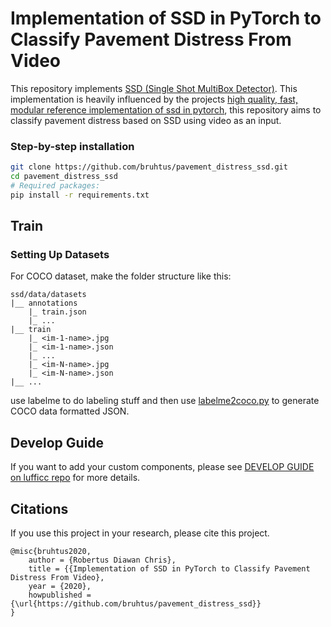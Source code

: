 # Implementation of SSD in PyTorch to Classify Pavement Distress From Video

This repository implements [SSD (Single Shot MultiBox Detector)](https://arxiv.org/abs/1512.02325). This implementation is heavily influenced by the projects [high quality, fast, modular reference implementation of ssd in pytorch](https://github.com/lufficc/SSD), this repository aims to classify pavement distress based on SSD using video as an input.

### Step-by-step installation

```bash
git clone https://github.com/bruhtus/pavement_distress_ssd.git
cd pavement_distress_ssd
# Required packages:
pip install -r requirements.txt
```


## Train

### Setting Up Datasets

For COCO dataset, make the folder structure like this:
```
ssd/data/datasets
|__ annotations
    |_ train.json
    |_ ...
|__ train
    |_ <im-1-name>.jpg
    |_ <im-1-name>.json
    |_ ...
    |_ <im-N-name>.jpg
    |_ <im-N-name>.json
|__ ...
```
use labelme to do labeling stuff and then use [labelme2coco.py](github.com/Tony607/labelme2coco) to generate COCO data formatted JSON.

## Develop Guide

If you want to add your custom components, please see [DEVELOP GUIDE on lufficc repo](github.com/lufficc/SSD/blob/master/DEVELOP_GUIDE.md) for more details.

## Citations
If you use this project in your research, please cite this project.
```text
@misc{bruhtus2020,
    author = {Robertus Diawan Chris},
    title = {{Implementation of SSD in PyTorch to Classify Pavement Distress From Video},
    year = {2020},
    howpublished = {\url{https://github.com/bruhtus/pavement_distress_ssd}}
}
```

